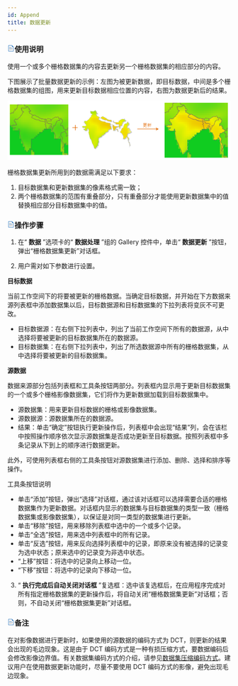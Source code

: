 ```yaml
---
id: Append
title: 数据更新
---
```

### ![](../../img/read.gif)使用说明

使用一个或多个栅格数据集的内容去更新另一个栅格数据集的相应部分的内容。

下图展示了批量数据更新的示例：左图为被更新数据，即目标数据，中间是多个栅格数据集的组图，用来更新目标数据相应位置的内容，右图为数据更新后的结果。

![](img/Append.png)    

栅格数据集更新所用到的数据需满足以下要求：

  1. 目标数据集和更新数据集的像素格式需一致；
  2. 两个栅格数据集的范围有重叠部分，只有重叠部分才能使用更新数据集中的值替换相应部分目标数据集中的值。

### ![](../../img/read.gif)操作步骤

  1. 在“ **数据** ”选项卡的“ **数据处理** ”组的 Gallery 控件中，单击“ **数据更新** ”按钮，弹出“栅格数据集更新”对话框。   

  2. 用户需对如下参数进行设置。 

**目标数据**

当前工作空间下的将要被更新的栅格数据。当确定目标数据，并开始在下方数据来源列表框中添加数据集以后，目标数据源和目标数据集的下拉列表将变灰不可更改。

  * 目标数据源：在右侧下拉列表中，列出了当前工作空间下所有的数据源，从中选择将要被更新的目标数据集所在的数据源。
  * 目标数据集：在右侧下拉列表中，列出了所选数据源中所有的栅格数据集，从中选择将要被更新的目标数据集。

**源数据**

数据来源部分包括列表框和工具条按钮两部分。列表框内显示用于更新目标数据集的一个或多个栅格影像数据集，它们将作为更新数据加载到目标数据集中。

  * 源数据集：用来更新目标数据的栅格或影像数据集。
  * 源数据源：源数据集所在的数据源。
  * 结果：单击“确定”按钮执行更新操作后，列表框中会出现“结果”列，会在该栏中按照操作顺序依次显示源数据集是否成功更新至目标数据。按照列表框中多条记录从下到上的顺序进行数据更新。

此外，可使用列表框右侧的工具条按钮对源数据集进行添加、删除、选择和排序等操作。

工具条按钮说明

  * 单击“添加”按钮，弹出“选择”对话框，通过该对话框可以选择需要合适的栅格数据集作为更新数据。对话框内显示的数据集与目标数据集的类型一致（栅格数据集或影像数据集），以保证是对同一类型的数据集进行更新。
  * 单击“移除”按钮，用来移除列表框中选中的一个或多个记录。
  * 单击“全选”按钮，用来选中列表框中的所有记录。
  * 单击“反选”按钮，用来反向选择列表框中的记录，即原来没有被选择的记录变为选中状态；原来选中的记录变为非选中状态。
  * “上移”按钮：将选中的记录向上移动一位。
  * “下移”按钮：将选中的记录向下移动一位。

  3. “ **执行完成后自动关闭对话框** ”复选框：选中该复选框后，在应用程序完成对所有指定栅格数据集的更新操作后，将自动关闭“栅格数据集更新”对话框；否则，不自动关闭“栅格数据集更新”对话框。

### ![](../../img/read.gif)备注

在对影像数据进行更新时，如果使用的源数据的编码方式为 DCT，则更新的结果会出现的毛边现象。这是由于 DCT
编码方式是一种有损压缩方式，要数据编码后会修改影像边界值。有关数据集编码方式的介绍，请参见[数据集压缩编码方式](../DataManagement/EncodeType.htm)。建议用户在使用数据更新功能时，尽量不要使用
DCT 编码方式的影像，避免出现毛边现象。

  



